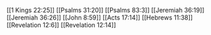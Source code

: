 [[1 Kings 22:25]]
[[Psalms 31:20]]
[[Psalms 83:3]]
[[Jeremiah 36:19]]
[[Jeremiah 36:26]]
[[John 8:59]]
[[Acts 17:14]]
[[Hebrews 11:38]]
[[Revelation 12:6]]
[[Revelation 12:14]]

